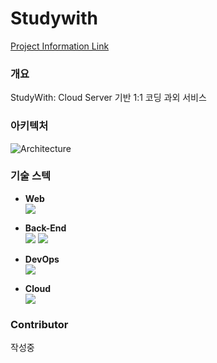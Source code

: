 # Studywith

[Project Information Link](https://tidavid.notion.site/StudyWith-b5c6025ae2da4ba2ba670e2bc31b5f06?pvs=4)

### 개요
StudyWith: Cloud Server 기반 1:1 코딩 과외 서비스

### 아키텍처
![Architecture](https://github.com/tidavid1/Studywith/assets/85854384/1e00787d-c2f5-40fc-be8a-4126e836ffd0)

### 기술 스텍
- <b>Web</b>  
  <img src="https://img.shields.io/badge/React-61DAFB?style=for-the-badge&logo=React&logoColor=white"> 

- <b>Back-End</b>  
  <img src="https://img.shields.io/badge/Spring Boot-6DB33F?style=for-the-badge&logo=Spring Boot&logoColor=white"> 
  <img src="https://img.shields.io/badge/MySQL-4479A1?style=for-the-badge&logo=MySQL&logoColor=white"> 

- <b>DevOps</b>    
  <img src="https://img.shields.io/badge/docker-2496ED?style=for-the-badge&logo=docker&logoColor=white"> 

- <b>Cloud</b>    
  <img src="https://img.shields.io/badge/Amazon EC2-FF9900?style=for-the-badge&logo=amazonec2&logoColor=white"> 

### Contributor
작성중
